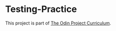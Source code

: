 # Testing-Practice

This project is part of [The Odin Project Curriculum](https://www.theodinproject.com/lessons/node-path-javascript-testing-practice).
